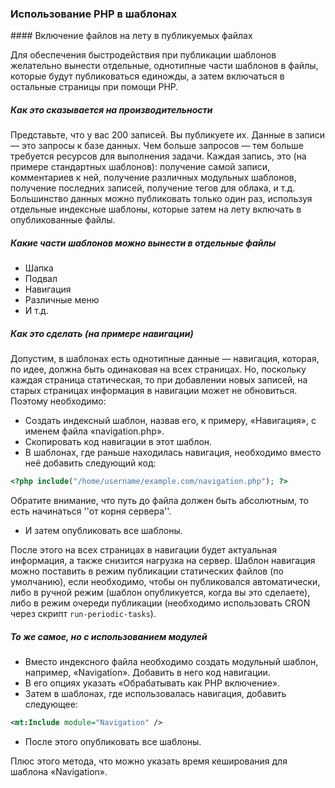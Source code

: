### Использование PHP в шаблонах
<div class="dc"></div>
#### Включение файлов на лету в публикуемых файлах

Для обеспечения быстродействия при публикации шаблонов желательно вынести отдельные, однотипные части шаблонов в файлы, которые будут публиковаться единожды, а затем включаться в остальные страницы при помощи PHP.

##### Как это сказывается на производительности

Представьте, что у вас 200 записей. Вы публикуете их. Данные в записи — это запросы к базе данных. Чем больше запросов — тем больше требуется ресурсов для выполнения задачи. Каждая запись, это (на примере стандартных шаблонов): получение самой записи, комментариев к ней, получение различных модульных шаблонов, получение последних записей, получение тегов для облака, и т.д. Большинство данных можно публиковать только один раз, используя отдельные индексные шаблоны, которые затем на лету включать в опубликованные файлы.

##### Какие части шаблонов можно вынести в отдельные файлы

* Шапка
* Подвал
* Навигация
* Различные меню
* И т.д.

##### Как это сделать (на примере навигации)

Допустим, в шаблонах есть однотипные данные — навигация, которая, по идее, должна быть одинаковая на всех страницах. Но, поскольку каждая страница статическая, то при добавлении новых записей, на старых страницах информация в навигации может не обновиться. Поэтому необходимо:

* Создать индексный шаблон, назвав его, к примеру, «Навигация», с именем файла «navigation.php».
* Скопировать код навигации в этот шаблон.
* В шаблонах, где раньше находилась навигация, необходимо вместо неё добавить следующий код:

```php
<?php include("/home/username/example.com/navigation.php"); ?>
```

Обратите внимание, что путь до файла должен быть абсолютным, то есть начинаться ''от корня сервера''.
* И затем опубликовать все шаблоны.

После этого на всех страницах в навигации будет актуальная информация, а также снизится нагрузка на сервер.
Шаблон навигация можно поставить в режим публикации статических файлов (по умолчанию), если необходимо, чтобы он публиковался автоматически, либо в ручной режим (шаблон опубликуется, когда вы это сделаете), либо в режим очереди публикации (необходимо использовать CRON через скрипт `run-periodic-tasks`).

##### То же самое, но с использованием модулей

* Вместо индексного файла необходимо создать модульный шаблон, например, «Navigation». Добавить в него код навигации.
* В его опциях указать «Обрабатывать как PHP включение».
* Затем в шаблонах, где использовалась навигация, добавить следующее:

```xml
<mt:Include module="Navigation" />
```

* После этого опубликовать все шаблоны.

Плюс этого метода, что можно указать время кеширования для шаблона «Navigation».